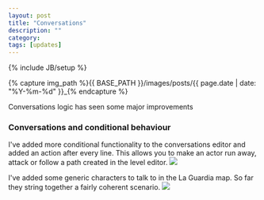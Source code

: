 ```yaml
---
layout: post
title: "Conversations"
description: ""
category: 
tags: [updates]
---
```

{% include JB/setup %}

{% capture img_path %}{{ BASE_PATH }}/images/posts/{{ page.date | date: "%Y-%m-%d" }}_{% endcapture %}

Conversations logic has seen some major improvements

<!--more-->

### Conversations and conditional behaviour
I've added more conditional functionality to the conversations editor and added an action after every line. This allows you to make an actor run away, attack or follow a path created in the level editor.
<a href="{{ img_path }}conversations_editor.jpg"><img src="{{ img_path }}conversations_editor.jpg" /></a>

I've added some generic characters to talk to in the La Guardia map. So far they string together a fairly coherent scenario.
<a href="{{ img_path }}conversations_ingame.jpg"><img src="{{ img_path }}conversations_ingame.jpg" /></a>
